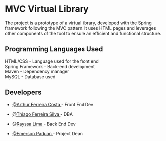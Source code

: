 
# MVC Virtual Library

The project is a prototype of a virtual library, developed with the Spring framework following the MVC pattern. It uses HTML pages and leverages other components of the tool to ensure an efficient and functional structure.


## Programming Languages Used

HTML/CSS - Language used for the front end <br>
Spring Framework - Back-end development <br>
Maven - Dependency manager<br>
MySQL - Database used<br>


## Developers

- [@Arthur Ferreira Costa  ](https://github.com/devArthurF) - Front End Dev

- [@Thiago Ferreira Silva  ](https://github.com/dev-thiagofr) - DBA 

- [@Rayssa Lima  ](https://github.com/limarayssa) - Back End Dev

- [@Emerson Paduan  ](https://github.com/paduandev) - Project Dean
